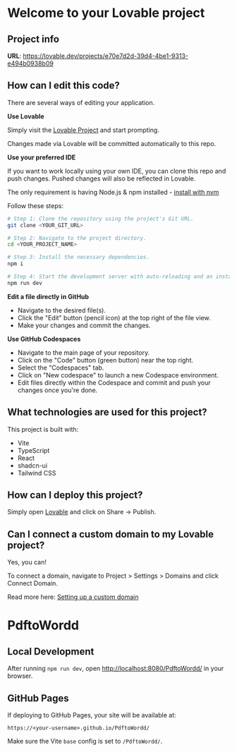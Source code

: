 # Welcome to your Lovable project

## Project info

**URL**: https://lovable.dev/projects/e70e7d2d-39d4-4be1-9313-e494b0938b09

## How can I edit this code?

There are several ways of editing your application.

**Use Lovable**

Simply visit the [Lovable Project](https://lovable.dev/projects/e70e7d2d-39d4-4be1-9313-e494b0938b09) and start prompting.

Changes made via Lovable will be committed automatically to this repo.

**Use your preferred IDE**

If you want to work locally using your own IDE, you can clone this repo and push changes. Pushed changes will also be reflected in Lovable.

The only requirement is having Node.js & npm installed - [install with nvm](https://github.com/nvm-sh/nvm#installing-and-updating)

Follow these steps:

```sh
# Step 1: Clone the repository using the project's Git URL.
git clone <YOUR_GIT_URL>

# Step 2: Navigate to the project directory.
cd <YOUR_PROJECT_NAME>

# Step 3: Install the necessary dependencies.
npm i

# Step 4: Start the development server with auto-reloading and an instant preview.
npm run dev
```

**Edit a file directly in GitHub**

- Navigate to the desired file(s).
- Click the "Edit" button (pencil icon) at the top right of the file view.
- Make your changes and commit the changes.

**Use GitHub Codespaces**

- Navigate to the main page of your repository.
- Click on the "Code" button (green button) near the top right.
- Select the "Codespaces" tab.
- Click on "New codespace" to launch a new Codespace environment.
- Edit files directly within the Codespace and commit and push your changes once you're done.

## What technologies are used for this project?

This project is built with:

- Vite
- TypeScript
- React
- shadcn-ui
- Tailwind CSS

## How can I deploy this project?

Simply open [Lovable](https://lovable.dev/projects/e70e7d2d-39d4-4be1-9313-e494b0938b09) and click on Share -> Publish.

## Can I connect a custom domain to my Lovable project?

Yes, you can!

To connect a domain, navigate to Project > Settings > Domains and click Connect Domain.

Read more here: [Setting up a custom domain](https://docs.lovable.dev/tips-tricks/custom-domain#step-by-step-guide)

# PdftoWordd

## Local Development

After running `npm run dev`, open [http://localhost:8080/PdftoWordd/](http://localhost:8080/PdftoWordd/) in your browser.

## GitHub Pages

If deploying to GitHub Pages, your site will be available at:

    https://<your-username>.github.io/PdftoWordd/

Make sure the Vite `base` config is set to `/PdftoWordd/`.
